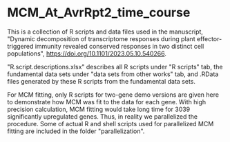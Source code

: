 # MCM_At_AvrRpt2_time_course
This is a collection of R scripts and data files used in the manuscript, "Dynamic decomposition of transcriptome responses during plant effector-triggered immunity revealed conserved responses in two distinct cell populations", https://doi.org/10.1101/2023.05.10.540266.

"R.script.descriptions.xlsx" describes all R scripts under "R scripts" tab, the fundamental data sets under "data sets from other works" tab, and .RData files generated by these R scripts from the fundamental data sets.

For MCM fitting, only R scripts for two-gene demo versions are given here to demonstrate how MCM was fit to the data for each gene. With high precision calculation, MCM fitting would take long time for 3039 significantly upregulated genes. Thus, in reality we parallelized the procedure. Some of actual R and shell scripts used for parallelized MCM fitting are included in the folder "parallelization".
